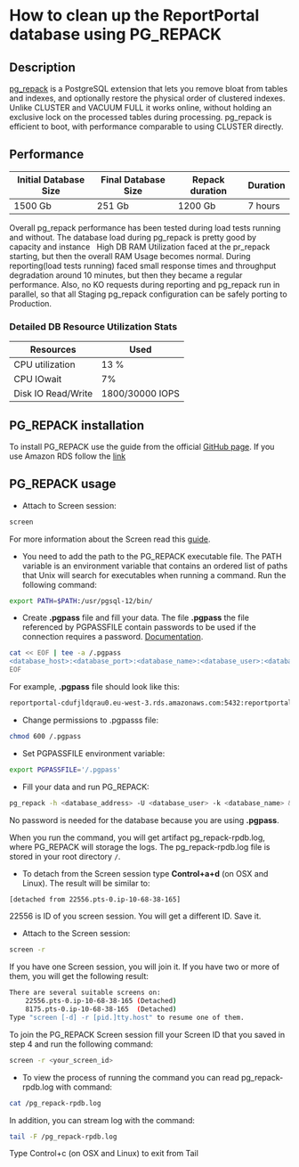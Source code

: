 # How to clean up the ReportPortal database using PG_REPACK

## Description

[pg_repack](https://reorg.github.io/pg_repack/) is a PostgreSQL extension that lets you remove bloat from tables and indexes, and optionally restore the physical order of clustered indexes. Unlike CLUSTER and VACUUM FULL it works online, without holding an exclusive lock on the processed tables during processing. pg_repack is efficient to boot, with performance comparable to using CLUSTER directly.

## Performance 

|Initial Database Size|Final Database Size|Repack duration|Duration|
|---------------------|-------------------|---------------|--------|
|1500 Gb              |251 Gb             |1200 Gb        |7 hours | 

Overall pg_repack performance has been tested during load tests running and without. The database load during pg_repack is pretty good by capacity and instance  
High DB RAM Utilization faced at the pr_repack starting, but then the overall RAM Usage becomes normal. During reporting(load tests running) faced small response times and throughput degradation around 10 minutes, but then they became a regular performance. Also, no KO requests during reporting and pg_repack run in parallel, so that all Staging pg_repack configuration can be safely porting to Production.

### Detailed DB Resource Utilization Stats

|Resources         |Used           |
|------------------|---------------|
|CPU utilization   |13 %           |
|CPU IOwait        |7%             |
|Disk IO Read/Write|1800/30000 IOPS|

## PG_REPACK installation

To install PG_REPACK use the guide from the official [GitHub page](https://reorg.github.io/pg_repack/). If you use Amazon RDS follow the [link](https://docs.aws.amazon.com/AmazonRDS/latest/UserGuide/Appendix.PostgreSQL.CommonDBATasks.html#Appendix.PostgreSQL.CommonDBATasks.pg_repack)

## PG_REPACK usage

* Attach to Screen session:

```bash
screen
```

For more information about the Screen read this [guide](https://linux.die.net/man/1/screen).

* You need to add the path to the PG_REPACK executable file. The PATH variable is an environment variable that contains an ordered list of paths that Unix will search for executables when running a command. Run the following command:

```bash
export PATH=$PATH:/usr/pgsql-12/bin/
```

* Create **.pgpass** file and fill your data. The file **.pgpass** the file referenced by PGPASSFILE contain passwords to be used if the connection requires a password. [Documentation](https://www.postgresql.org/docs/9.3/libpq-pgpass.html). 

```bash
cat << EOF | tee -a /.pgpass
<database_host>:<database_port>:<database_name>:<database_user>:<database_password>
EOF
```

For example, **.pgpass** file should look like this:

```bash
reportportal-cdufjldqrau0.eu-west-3.rds.amazonaws.com:5432:reportportal:rpuser:strongpassword
```

* Change permissions to .pgpasss file:

```bash
chmod 600 /.pgpass
```

* Set PGPASSFILE environment variable:

```bash
export PGPASSFILE='/.pgpass'
```

* Fill your data and run PG_REPACK:

```bash
pg_repack -h <database_address> -U <database_user> -k <database_name> &>> /pg_repack-rpdb.log
```

No password is needed for the database because you are using **.pgpass**.

When you run the command, you will get artifact pg_repack-rpdb.log, where PG_REPACK will storage the logs. The pg_repack-rpdb.log file is stored in your root directory `/`.

*	To detach from the Screen session type **Control+a+d** (on OSX and Linux). The result will be similar to:

```bash
[detached from 22556.pts-0.ip-10-68-38-165]
```

22556 is ID of you screen session. You will get a different ID. Save it.

*	Attach to the Screen session:

```bash 
screen -r
```

If you have one Screen session, you will join it. If you have two or more of them, you will get the following result:

```bash
There are several suitable screens on:
	22556.pts-0.ip-10-68-38-165	(Detached)
	8175.pts-0.ip-10-68-38-165	(Detached)
Type "screen [-d] -r [pid.]tty.host" to resume one of them.
```

To join the PG_REPACK Screen session fill your Screen ID that you saved in step 4 and run the following command:

```bash
screen -r <your_screen_id>
```

*	To view the process of running the command you can read pg_repack-rpdb.log with command:

```bash
cat /pg_repack-rpdb.log
```

In addition, you can stream log with the command:

```bash
tail -F /pg_repack-rpdb.log
```

Type Control+c (on OSX and Linux) to exit from Tail
